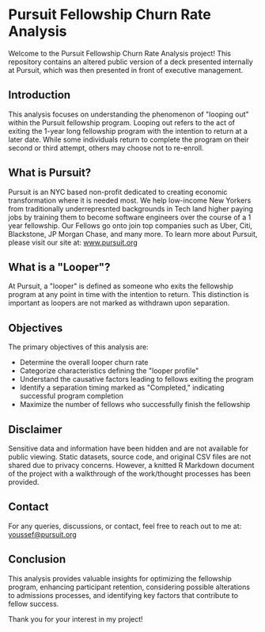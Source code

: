 # Pursuit Fellowship Churn Rate Analysis

Welcome to the Pursuit Fellowship Churn Rate Analysis project! This repository contains an altered public version of a deck presented internally at Pursuit, which was then presented in front of executive management. 

## Introduction

This analysis focuses on understanding the phenomenon of "looping out" within the Pursuit fellowship program. Looping out refers to the act of exiting the 1-year long fellowship program with the intention to return at a later date. While some individuals return to complete the program on their second or third attempt, others may choose not to re-enroll.

## What is Pursuit?

Pursuit is an NYC based non-profit dedicated to creating economic transformation where it is needed most. We help low-income New Yorkers from traditionally underrepresnted backgrounds in Tech land higher paying jobs by training them to become software engineers over the course of a 1 year fellowship. Our Fellows go onto join top companies such as Uber, Citi, Blackstone, JP Morgan Chase, and many more. To learn more about Pursuit, please visit our site at: www.pursuit.org

## What is a "Looper"?

At Pursuit, a "looper" is defined as someone who exits the fellowship program at any point in time with the intention to return. This distinction is important as loopers are not marked as withdrawn upon separation. 

## Objectives

The primary objectives of this analysis are:

- Determine the overall looper churn rate
- Categorize characteristics defining the "looper profile"
- Understand the causative factors leading to fellows exiting the program
- Identify a separation timing marked as "Completed," indicating successful program completion
- Maximize the number of fellows who successfully finish the fellowship

## Disclaimer

Sensitive data and information have been hidden and are not available for public viewing. Static datasets, source code, and original CSV files are not shared due to privacy concerns. However, a knitted R Markdown document of the project with a walkthrough of the work/thought processes has been provided.

## Contact

For any queries, discussions, or contact, feel free to reach out to me at: youssef@pursuit.org

## Conclusion

This analysis provides valuable insights for optimizing the fellowship program, enhancing participant retention, considering possible alterations to admissions processes, and identifying key factors that contribute to fellow success.

Thank you for your interest in my project!

